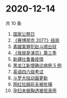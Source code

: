 # 2020-12-14

共 10 条

<!-- BEGIN -->
<!-- 最后更新时间 Mon Dec 14 2020 03:03:36 GMT+0800 (CST) -->
1. [国家公祭日](https://www.zhihu.com/search?q=国家公祭日)
1. [《赛博朋克 2077》结局](https://www.zhihu.com/search?q=2077结局)
1. [素媛案罪犯赵斗顺出狱](https://www.zhihu.com/search?q=素媛案罪犯)
1. [《我就是演员》第三季](https://www.zhihu.com/search?q=我就是演员)
1. [新疆吐鲁番疫情](https://www.zhihu.com/search?q=新疆疫情)
1. [黑龙江新增确诊病例 5 例](https://www.zhihu.com/search?q=黑龙江疫情)
1. [英语四六级考试](https://www.zhihu.com/search?q=四六级考试)
1. [斗罗大陆动画更新](https://www.zhihu.com/search?q=斗罗大陆动画)
1. [网红拉姆前夫被批捕](https://www.zhihu.com/search?q=拉姆前夫)
1. [孕妇未做胸透被拒录用](https://www.zhihu.com/search?q=孕妇应聘教师)
<!-- END -->
